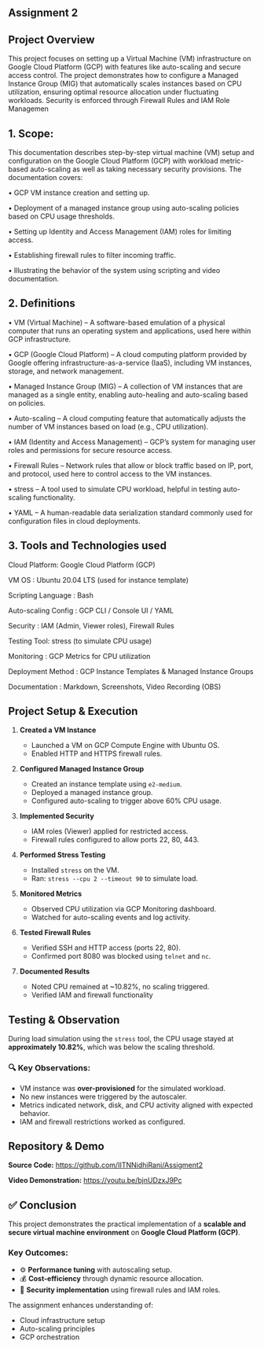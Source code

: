 
## Assignment 2
## Project Overview

This project focuses on setting up a Virtual Machine (VM) infrastructure on Google Cloud Platform (GCP) with features like auto-scaling and secure access control. The project demonstrates how to configure a Managed Instance Group (MIG) that automatically scales instances based on CPU utilization, ensuring optimal resource allocation under fluctuating workloads. Security is enforced through Firewall Rules and IAM Role Managemen
## 1.	Scope:
This documentation describes step-by-step virtual machine (VM) setup and configuration on the Google Cloud Platform (GCP) with workload metric-based auto-scaling as well as taking necessary security provisions. The documentation covers:

•	GCP VM instance creation and setting up.

•	Deployment of a managed instance group using auto-scaling policies based on CPU usage thresholds.

•	Setting up Identity and Access Management (IAM) roles for limiting access.

•	Establishing firewall rules to filter incoming traffic.

•	Illustrating the behavior of the system using scripting and video documentation.

## 2.	Definitions

•	VM (Virtual Machine) – A software-based emulation of a physical computer that runs an operating system and applications, used here within GCP infrastructure.

•	GCP (Google Cloud Platform) – A cloud computing platform provided by Google offering infrastructure-as-a-service (IaaS), including VM instances, storage, and network management.

•	Managed Instance Group (MIG) – A collection of VM instances that are managed as a single entity, enabling auto-healing and auto-scaling based on policies.

•	Auto-scaling – A cloud computing feature that automatically adjusts the number of VM instances based on load (e.g., CPU utilization).

•	IAM (Identity and Access Management) – GCP’s system for managing user roles and permissions for secure resource access.

•	Firewall Rules – Network rules that allow or block traffic based on IP, port, and protocol, used here to control access to the VM instances.

•	stress – A tool used to simulate CPU workload, helpful in testing auto-scaling functionality.

•	YAML – A human-readable data serialization standard commonly used for configuration files in cloud deployments.

## 3.	Tools and Technologies used

Cloud Platform:	Google Cloud Platform (GCP)

VM OS	: Ubuntu 20.04 LTS (used for instance template)

Scripting Language	: Bash

Auto-scaling Config	: GCP CLI / Console UI / YAML

Security	: IAM (Admin, Viewer roles), Firewall Rules

Testing Tool:	stress (to simulate CPU usage)

Monitoring	: GCP Metrics for CPU utilization

Deployment Method	: GCP Instance Templates & Managed Instance Groups

Documentation	: Markdown, Screenshots, Video Recording (OBS)

## Project Setup & Execution
1. **Created a VM Instance**
   - Launched a VM on GCP Compute Engine with Ubuntu OS.
   - Enabled HTTP and HTTPS firewall rules.

2. **Configured Managed Instance Group**
   - Created an instance template using `e2-medium`.
   - Deployed a managed instance group.
   - Configured auto-scaling to trigger above 60% CPU usage.

3. **Implemented Security**
   - IAM roles (Viewer) applied for restricted access.
   - Firewall rules configured to allow ports 22, 80, 443.

4. **Performed Stress Testing**
   - Installed `stress` on the VM.
   - Ran: `stress --cpu 2 --timeout 90` to simulate load.

5. **Monitored Metrics**
   - Observed CPU utilization via GCP Monitoring dashboard.
   - Watched for auto-scaling events and log activity.

6. **Tested Firewall Rules**
   - Verified SSH and HTTP access (ports 22, 80).
   - Confirmed port 8080 was blocked using `telnet` and `nc`.

7. **Documented Results**
   - Noted CPU remained at ~10.82%, no scaling triggered.
   - Verified IAM and firewall functionality

## Testing & Observation
During load simulation using the `stress` tool, the CPU usage stayed at **approximately 10.82%**, which was below the scaling threshold.

### 🔍 Key Observations:
- VM instance was **over-provisioned** for the simulated workload.
- No new instances were triggered by the autoscaler.
- Metrics indicated network, disk, and CPU activity aligned with expected behavior.
- IAM and firewall restrictions worked as configured.
## Repository & Demo
**Source Code:** https://github.com/IITNNidhiRani/Assigment2

**Video Demonstration:** https://youtu.be/bjnUDzxJ9Pc
## ✅ Conclusion
This project demonstrates the practical implementation of a **scalable and secure virtual machine environment** on **Google Cloud Platform (GCP)**.

### Key Outcomes:
- ⚙️ **Performance tuning** with autoscaling setup.
- 💰 **Cost-efficiency** through dynamic resource allocation.
- 🔐 **Security implementation** using firewall rules and IAM roles.

The assignment enhances understanding of:
- Cloud infrastructure setup
- Auto-scaling principles
- GCP orchestration
